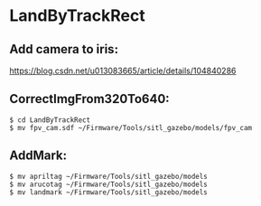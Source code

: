 # LandByTrackRect
## Add camera to iris:
https://blog.csdn.net/u013083665/article/details/104840286

## CorrectImgFrom320To640:
```
$ cd LandByTrackRect  
$ mv fpv_cam.sdf ~/Firmware/Tools/sitl_gazebo/models/fpv_cam
```

## AddMark:
```
$ mv apriltag ~/Firmware/Tools/sitl_gazebo/models  
$ mv arucotag ~/Firmware/Tools/sitl_gazebo/models  
$ mv landmark ~/Firmware/Tools/sitl_gazebo/models  
```
